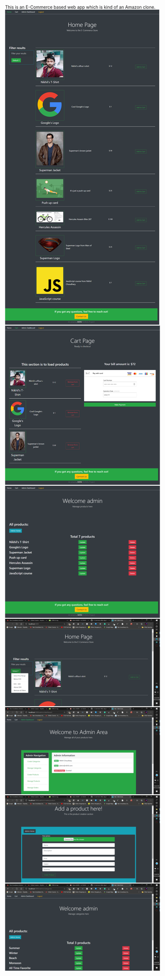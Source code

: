 This is an E-Commerce based web app which is kind of an Amazon clone.
![](public/MERN_HomePage.png)
![](MERN_CartSection.png)
![](public/MERN_ManageProducts.png)
![](public/Screenshot(36).png)
![](public/Screenshot(37).png)
![](public/Screenshot(38).png)
![](public/Screenshot(39).png)
